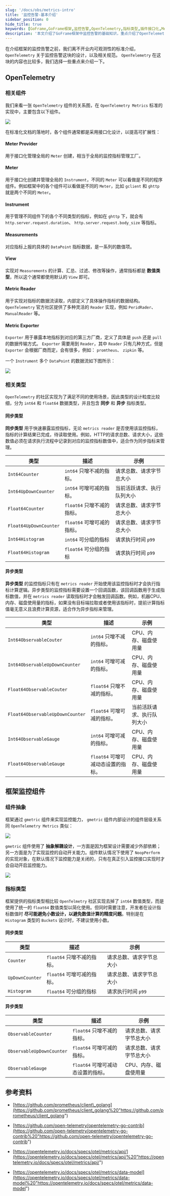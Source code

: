 ```yaml
---
slug: '/docs/obs/metrics-intro'
title: '监控告警-基本介绍'
sidebar_position: 0
hide_title: true
keywords: [GoFrame,GoFrame框架,监控告警,OpenTelemetry,指标类型,插件接口化,Metrics标准,抽象解耦设计,同步指标,异步指标]
description: '本文介绍了GoFrame框架中监控告警的基础知识，重点介绍了OpenTelemetry关于监控和告警设计的相关规范和组件，涵盖了Meter Provider、Meter、Instrument等组件与数据流关系。文中还阐述了框架如何通过gmetric组件实现可观测性，采用抽象解耦设计，支持同步和异步多种指标类型，帮助开发者灵活处理和扩展监控功能。'
---
```


在介绍框架的监控告警之前，我们离不开业内可观测性的标准介绍， `OpenTelemetry` 关于监控告警这块的设计，以及相关规范。 `OpenTelemetry` 在这块的内容也比较多，我们选择一些重点来介绍一下。

## OpenTelemetry

### 相关组件

我们来看一张 `OpenTelemetry` 组件的关系图，在 `OpenTelemetry Metrics` 标准的实现中，主要包含以下组件。

![](/markdown/f7c048b9050aa8d6c17f85e1dc1c0540.png)

在标准化文档的落地时，各个组件通常都是采用接口化设计，以提高可扩展性：

#### Meter Provider

用于接口化管理全局的 `Meter` 创建，相当于全局的监控指标管理工厂。

#### Meter

用于接口化创建并管理全局的 `Instrument`，不同的 `Meter` 可以看做是不同的程序组件。例如框架中的各个组件可以看做是不同的 `Meter`，比如 `gclient` 和 `ghttp` 就是两个不同的 `Meter`。

#### Instrument

用于管理不同组件下的各个不同类型的指标，例如在 `ghttp` 下，就会有 `http.server.request.duration`、 `http.server.request.body_size` 等指标。

#### Measurements

对应指标上报的具体的 `DataPoint` 指标数据，是一系列的数值项。

#### View

实现对 `Measurements` 的计算、汇总、过滤、修改等操作，通常指标都是 **数值类型**，所以这个通常都使用默认的 `View` 即可。

#### Metric Reader

用于实现对指标的数据流读取，内部定义了具体操作指标的数据结构。 `OpenTelemetry` 官方社区提供了多种灵活的 `Reader` 实现，例如 `PeridRader`、 `ManualReader` 等。

#### Metric Exporter

`Exporter` 用于暴露本地指标到对应的第三方厂商，定义了具体是 `push` 还是 `pull` 的数据传输方式。 `Exporter` 需要用到 `Reader`，其中 `Reader` 只有几种方式，但是 `Exporter` 会根据厂商而定，会有很多，例如： `promtheus`、 `zipkin` 等。

一个 `Instrument` 多个 `DataPoint` 的数据流如下图所示：

![](/markdown/5d476c4969a41f996ac8c39a6d841f81.png)

### 相关类型

`OpenTelemetry` 的社区实现为了满足不同的使用场景，因此类型的设计粒度比较细，分为 `int64` 和 `float64` 数据类型，并且包含 **同步** 和 **异步** 指标类型。

#### 同步类型

**同步类型** 用于快速暴露监控指标，无论 `metrics reader` 是否使用该监控指标，指标的计算结果已完成，待读取使用。例如，HTTP的请求总数、请求大小，这些数值必须在请求执行流程中记录到对应的监控指标数值中，适合作为同步指标来管理。

| **类型** | **描述** | **示例** |
| --- | --- | --- |
| `Int64Counter` | `int64` 只增不减的指标。 | 请求总数、请求字节总大小 |
| `Int64UpDownCounter` | `int64` 可增可减的指标。 | 当前活跃请求、执行队列大小 |
| `Float64Counter` | `float64` 只增不减的指标。 | 请求总数、请求字节总大小 |
| `Float64UpDownCounter` | `float64` 可增可减的指标。 | 请求总数、请求字节总大小 |
| `Int64Histogram` | `int64` 可分组的指标 | 请求执行时间 `p99` |
| `Float64Histogram` | `float64` 可分组的指标 | 请求执行时间 `p99` |

#### 异步类型

**异步类型** 的监控指标只有在 `metrics reader` 开始使用该监控指标时才会执行指标计算逻辑。异步类型的监控指标需要设置一个回调函数，该回调函数用于生成指标数值，并在 `metrics reader` 读取指标时才会触发回调函数。例如，机器CPU、内存、磁盘使用量的指标，如果没有目标端拉取或者使用该指标时，提前计算指标值毫无意义且浪费计算资源，适合作为异步指标来管理。

| **类型** | **描述** | **示例** |
| --- | --- | --- |
| `Int64ObservableCouter` | `int64` 只增不减的指标。 | CPU、内存、磁盘使用量 |
| `Int64ObservableUpDownCounter` | `int64` 可增可减的指标。 | CPU、内存、磁盘使用量 |
| `Float64ObservableCouter` | `float64` 只增不减的指标。 | CPU、内存、磁盘使用量 |
| `Float64ObservableUpDownCounter` | `float64` 可增可减的指标。 | 当前活跃请求、执行队列大小 |
| `Int64ObservableGauge` | `int64` 可增可减的指标。 | CPU、内存、磁盘使用量 |
| `Float64ObservableGauge` | `float64` 可增可减动态设置的指标。 | CPU、内存、磁盘使用量 |

## 框架监控组件

### 组件抽象

框架通过 `gmetric` 组件来实现监控能力， `gmetric` 组件内部设计的组件层级关系同 `OpenTelemetry Metrics` 类似：

![](/markdown/a1f33528941fcf91e87b87aa8c0219cd.png)

`gmetric` 组件使用了 **抽象解耦设计**，一方面是因为框架设计需要减少外部依赖；另一方面是为了实现监控的自动开关能力。组件默认情况下使用了 `NoopPerform` 的实现对象，在默认情况下监控能力是关闭的，只有在真正引入监控接口实现时才会自动开启监控能力。

![](/markdown/99374a3d9b7e4805c5c7c0bd3fefb221.png)

### 指标类型

框架提供的指标类型相比较 `OpenTelmetry` 社区实现去掉了 `int64` 数值类型，而是使用了统一的 `float64` 数值类型以简化使用。但同时需要注意，开发者在设计指标数值时 **尽可能避免小数设计，以避免数值计算的精度问题**。特别是在 `Histogram` 类型的 `Buckets` 设计时，不建议使用小数。

#### 同步类型

| **类型** | **描述** | **示例** |
| --- | --- | --- |
| `Counter` | `float64` 只增不减的指标。 | 请求总数、请求字节总大小 |
| `UpDownCounter` | `float64` 可增可减的指标。 | 请求总数、请求字节总大小 |
| `Histogram` | `float64` 可分组的指标 | 请求执行时间 `p99` |

#### 异步类型

| **类型** | **描述** | **示例** |
| --- | --- | --- |
| `ObservableCounter` | `float64` 只增不减的指标。 | 请求总数、请求字节总大小 |
| `ObservableUpDownCounter` | `float64` 可增可减的指标。 | 请求总数、请求字节总大小 |
| `ObservableGauge` | `float64` 可增可减动态设置的指标。 | CPU、内存、磁盘使用量 |

## 参考资料

- [https://github.com/prometheus/client\_golang](https://github.com/prometheus/client_golang%20"https://github.com/prometheus/client_golang")

- [https://github.com/open-telemetry/opentelemetry-go-contrib](https://github.com/open-telemetry/opentelemetry-go-contrib%20"https://github.com/open-telemetry/opentelemetry-go-contrib")

- [https://opentelemetry.io/docs/specs/otel/metrics/api/](https://opentelemetry.io/docs/specs/otel/metrics/api/%20"https://opentelemetry.io/docs/specs/otel/metrics/api/")

- [https://opentelemetry.io/docs/specs/otel/metrics/data-model](https://opentelemetry.io/docs/specs/otel/metrics/data-model%20"https://opentelemetry.io/docs/specs/otel/metrics/data-model")